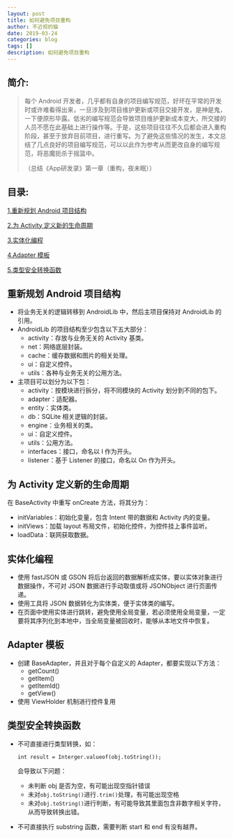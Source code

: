 ```yaml
---
layout: post
title: 如何避免项目重构
author: 不近视的猫
date: 2019-03-24
categories: blog
tags: []
description: 如何避免项目重构
---
```



## 简介:
> 每个 Android 开发者，几乎都有自身的项目编写规范，好坏在平常的开发时或许难看得出来，一旦涉及到项目维护更新或项目交接开发，是神是鬼，一下便原形毕露。低劣的编写规范会导致项目维护更新成本变大，所交接的人员不愿在此基础上进行操作等。于是，这些项目往往不久后都会进入重构阶段，甚至于放弃目前项目，进行重写。为了避免这些情况的发生，本文总结了几点良好的项目编写规范，可以以此作为参考从而更改自身的编写规范，将恶魔扼杀于摇篮中。
> 
> （总结《App研发录》第一章（重构，夜未眠））

## 目录:
[1.重新规划 Android 项目结构](#1)

[2.为 Activity 定义新的生命周期](#2)

[3.实体化编程](#3)

[4.Adapter 模板](#4)

[5.类型安全转换函数](#5)

## <span id = "1">重新规划 Android 项目结构</span>
- 将业务无关的逻辑转移到 AndroidLib 中，然后主项目保持对 AndroidLib 的引用。
- AndroidLib 的项目结构至少包含以下五大部分：
	- activity：存放与业务无关的 Activity 基类。
	- net：网络底层封装。
	- cache：缓存数据和图片的相关处理。
	- ui：自定义控件。
	- utils：各种与业务无关的公用方法。
- 主项目可以划分为以下包：
	- activity：按模块进行拆分，将不同模块的 Activity 划分到不同的包下。
	- adapter：适配器。 
	- entity：实体类。
	- db：SQLite 相关逻辑的封装。
	- engine：业务相关的类。
	- ui：自定义控件。
	- utils：公用方法。
	- interfaces：接口，命名以 I 作为开头。
	- listener：基于 Listener 的接口，命名以 On 作为开头。

## <span id = "2">为 Activity 定义新的生命周期</span>
在 BaseActivity 中重写 onCreate 方法，将其分为：

- initVariables：初始化变量，包含 Intent 带的数据和 Activity 内的变量。
- initViews：加载 layout 布局文件，初始化控件，为控件挂上事件监听。
- loadData：联网获取数据。

## <span id = "3">实体化编程</span>
- 使用 fastJSON 或 GSON 将后台返回的数据解析成实体，要以实体对象进行数据操作，不可对 JSON 数据进行手动取值或将 JSONObject 进行页面传递。
- 使用工具将 JSON 数据转化为实体类，便于实体类的编写。
- 在页面中使用实体进行跳转，避免使用全局变量，若必须使用全局变量，一定要将其序列化到本地中，当全局变量被回收时，能够从本地文件中恢复。


## <span id = "4">Adapter 模板</span>
- 创建 BaseAdapter，并且对于每个自定义的 Adapter，都要实现以下方法：
	- getCount()
	- getItem()
	- getItemId()
	- getView()
- 使用 ViewHolder 机制进行控件复用

## <span id = "5">类型安全转换函数</span>
- 不可直接进行类型转换，如：
	
	```
	int result = Interger.valueof(obj.toString());
	
	```
	
	会导致以下问题：
	
	- 未判断 obj 是否为空，有可能出现空指针错误
	- 未对`obj.toString()`进行`.trim()`处理，有可能出现空格
	- 未对`obj.toString()`进行判断，有可能导致其里面包含非数字相关字符，从而导致转换出错。

- 不可直接执行 substring 函数，需要判断 start 和 end 有没有越界。



